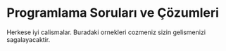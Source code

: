 # Programlama Soruları ve Çözumleri

Herkese iyi calismalar. Buradaki ornekleri cozmeniz sizin gelismenizi sagalayacaktir.



